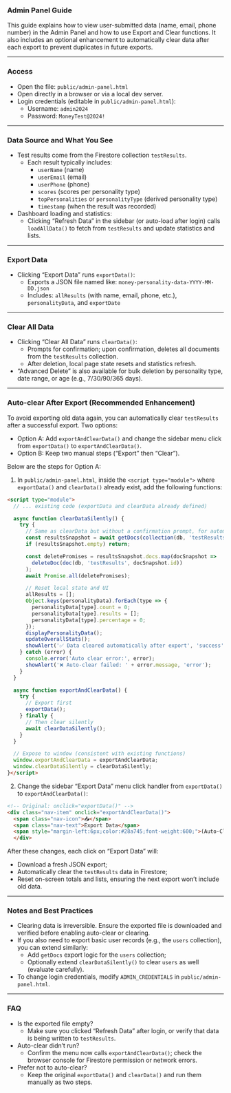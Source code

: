 ### Admin Panel Guide

This guide explains how to view user-submitted data (name, email, phone number) in the Admin Panel and how to use Export and Clear functions. It also includes an optional enhancement to automatically clear data after each export to prevent duplicates in future exports.

---

### Access

- Open the file: `public/admin-panel.html`
- Open directly in a browser or via a local dev server.
- Login credentials (editable in `public/admin-panel.html`):
  - Username: `admin2024`
  - Password: `MoneyTest@2024!`

---

### Data Source and What You See

- Test results come from the Firestore collection `testResults`.
  - Each result typically includes:
    - `userName` (name)
    - `userEmail` (email)
    - `userPhone` (phone)
    - `scores` (scores per personality type)
    - `topPersonalities` or `personalityType` (derived personality type)
    - `timestamp` (when the result was recorded)
- Dashboard loading and statistics:
  - Clicking “Refresh Data” in the sidebar (or auto-load after login) calls `loadAllData()` to fetch from `testResults` and update statistics and lists.

---

### Export Data

- Clicking “Export Data” runs `exportData()`:
  - Exports a JSON file named like: `money-personality-data-YYYY-MM-DD.json`
  - Includes: `allResults` (with name, email, phone, etc.), `personalityData`, and `exportDate`

---

### Clear All Data

- Clicking “Clear All Data” runs `clearData()`:
  - Prompts for confirmation; upon confirmation, deletes all documents from the `testResults` collection.
  - After deletion, local page state resets and statistics refresh.
- “Advanced Delete” is also available for bulk deletion by personality type, date range, or age (e.g., 7/30/90/365 days).

---

### Auto-clear After Export (Recommended Enhancement)

To avoid exporting old data again, you can automatically clear `testResults` after a successful export. Two options:

- Option A: Add `exportAndClearData()` and change the sidebar menu click from `exportData()` to `exportAndClearData()`.
- Option B: Keep two manual steps (“Export” then “Clear”).

Below are the steps for Option A:

1) In `public/admin-panel.html`, inside the `<script type="module">` where `exportData()` and `clearData()` already exist, add the following functions:

```html
<script type="module">
  // ... existing code (exportData and clearData already defined)

  async function clearDataSilently() {
    try {
      // Same as clearData but without a confirmation prompt, for automatic clearing
      const resultsSnapshot = await getDocs(collection(db, 'testResults'));
      if (resultsSnapshot.empty) return;

      const deletePromises = resultsSnapshot.docs.map(docSnapshot =>
        deleteDoc(doc(db, 'testResults', docSnapshot.id))
      );
      await Promise.all(deletePromises);

      // Reset local state and UI
      allResults = [];
      Object.keys(personalityData).forEach(type => {
        personalityData[type].count = 0;
        personalityData[type].results = [];
        personalityData[type].percentage = 0;
      });
      displayPersonalityData();
      updateOverallStats();
      showAlert('✅ Data cleared automatically after export', 'success');
    } catch (error) {
      console.error('Auto clear error:', error);
      showAlert('❌ Auto-clear failed: ' + error.message, 'error');
    }
  }

  async function exportAndClearData() {
    try {
      // Export first
      exportData();
    } finally {
      // Then clear silently
      await clearDataSilently();
    }
  }

  // Expose to window (consistent with existing functions)
  window.exportAndClearData = exportAndClearData;
  window.clearDataSilently = clearDataSilently;
}</script>
```

2) Change the sidebar “Export Data” menu click handler from `exportData()` to `exportAndClearData()`:

```html
<!-- Original: onclick="exportData()" -->
<div class="nav-item" onclick="exportAndClearData()">
  <span class="nav-icon">📥</span>
  <span class="nav-text">Export Data</span>
  <span style="margin-left:6px;color:#28a745;font-weight:600;">(Auto-Clear)</span>
  </div>
```

After these changes, each click on “Export Data” will:
- Download a fresh JSON export;
- Automatically clear the `testResults` data in Firestore;
- Reset on-screen totals and lists, ensuring the next export won’t include old data.

---

### Notes and Best Practices

- Clearing data is irreversible. Ensure the exported file is downloaded and verified before enabling auto-clear or clearing.
- If you also need to export basic user records (e.g., the `users` collection), you can extend similarly:
  - Add `getDocs` export logic for the `users` collection;
  - Optionally extend `clearDataSilently()` to clear `users` as well (evaluate carefully).
- To change login credentials, modify `ADMIN_CREDENTIALS` in `public/admin-panel.html`.

---

### FAQ

- Is the exported file empty?
  - Make sure you clicked “Refresh Data” after login, or verify that data is being written to `testResults`.
- Auto-clear didn’t run?
  - Confirm the menu now calls `exportAndClearData()`; check the browser console for Firestore permission or network errors.
- Prefer not to auto-clear?
  - Keep the original `exportData()` and `clearData()` and run them manually as two steps.

